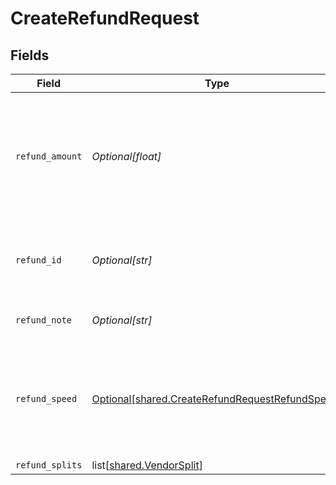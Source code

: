 # CreateRefundRequest


## Fields

| Field                                                                                                        | Type                                                                                                         | Required                                                                                                     | Description                                                                                                  |
| ------------------------------------------------------------------------------------------------------------ | ------------------------------------------------------------------------------------------------------------ | ------------------------------------------------------------------------------------------------------------ | ------------------------------------------------------------------------------------------------------------ |
| `refund_amount`                                                                                              | *Optional[float]*                                                                                            | :heavy_check_mark:                                                                                           | Amount to be refunded. Should be lesser than or equal to the transaction amount. (Decimals allowed)          |
| `refund_id`                                                                                                  | *Optional[str]*                                                                                              | :heavy_check_mark:                                                                                           | An unique ID to associate the refund with. Provie alphanumeric values                                        |
| `refund_note`                                                                                                | *Optional[str]*                                                                                              | :heavy_minus_sign:                                                                                           | A refund note for your reference.                                                                            |
| `refund_speed`                                                                                               | [Optional[shared.CreateRefundRequestRefundSpeed]](undefined/models/shared/createrefundrequestrefundspeed.md) | :heavy_minus_sign:                                                                                           | Speed at which the refund is processed. It's an optional field with default being STANDARD                   |
| `refund_splits`                                                                                              | list[[shared.VendorSplit](undefined/models/shared/vendorsplit.md)]                                           | :heavy_minus_sign:                                                                                           | N/A                                                                                                          |